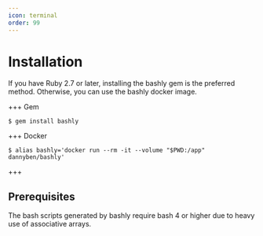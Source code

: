 ```yaml
---
icon: terminal
order: 99
---
```


# Installation

If you have Ruby 2.7 or later, installing the bashly gem is the preferred method. Otherwise, you can use the bashly docker image.

+++ Gem

```shell
$ gem install bashly
```

+++ Docker

```shell
$ alias bashly='docker run --rm -it --volume "$PWD:/app" dannyben/bashly'
```

+++


## Prerequisites

The bash scripts generated by bashly require bash 4 or higher due to heavy
use of associative arrays.


